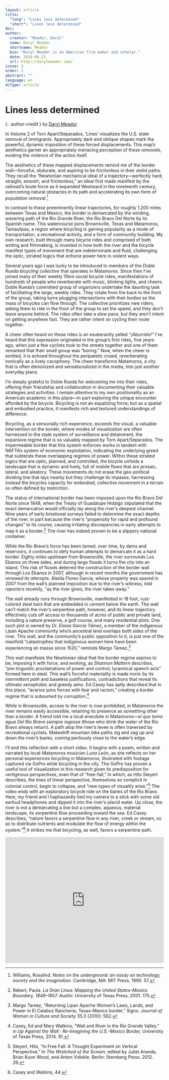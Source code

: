```yaml
---
layout: article
title: 
  "long": "Lines less determined"
  "short": "Lines less determined"
doi:
author: 
  creator: "Meador, Daryl"
  name: Daryl Meador
  shortname: Meador
  bio: "Daryl Meador is an American film maker and scholar."
  date: 2018-06-23
  url: http://darylmeador.com/
issue: 2
order: 2
abstract: ""
language: en
dcType: article
---
```


# Lines less determined

{: .author-credit }
by [Daryl Meador](http://twitter.com/darylmeador).

In Volume 2 of Torn Apart/Separados, ‘Lines’ visualizes the U.S. state removal of immigrants. Appropriately dark and oblique shapes mark the powerful, dynamic imposition of these forced displacements. This map’s aesthetics garner an appropriately menacing perception of these *removals*, evoking the violence of the action itself.

The aesthetics of these mapped displacements remind me of the border wall—forceful, obdurate, and aspiring to be frictionless in their stolid paths. They recall the “Newtonian mechanical ideal of a trajectory—perfectly hard, straight, smooth, and frictionless,” an ideal first made manifest by the railroad’s brute force as it expanded Westward in the nineteenth century, overcoming natural obstacles in its path and accelerating its own form of *population removal*.[^1]

In contrast to these preeminently linear trajectories, for roughly 1,200 miles between Texas and Mexico, the border is demarcated by the winding, wavering path of the Rio Grande River, the Río Bravo Del Norte by its Spanish name. This watercourse joins Brownsville, Texas and Matamoros, Tamaulipas, a region where bicycling is gaining popularity as a mode of transportation, a recreational activity, and a form of community building. My own research, built through many bicycle rides and comprised of both writing and filmmaking, is invested in how both the river and the bicycle manifest types of movement that are indeterminate and fluid, challenging the optic, striated logics that enforce power here in violent ways.

Several years ago I was lucky to be introduced to members of the *Doble Rueda bicycling collective* that operates in Matamoros. Since then I’ve joined many of their weekly 15km social bicycle rides, manifestations of hundreds of people who reverberate with music, blinking lights, and cheers. Doble Rueda’s committed group of organizers undertake the daunting task of facilitating the large, weekly rides. They rotate from the back to the front of the group, taking turns plugging intersections with their bodies so the mass of bicycles can flow through. The collective prioritizes new riders, asking them to ride in the front of the group to set the speed, and they don’t leave anyone behind. The rides often take a slow pace, but they aren’t intent on getting anywhere fast. They are rather intent on cycling their route together.

A cheer often heard on these rides is an exuberantly yelled *“¡Aburrido!”* I’ve heard that this expression originated in the group’s first rides, five years ago, when just a few cyclists took to the streets together and one of them remarked that their small group was “boring.” Now, when the cheer is emitted, it is echoed throughout the peripatetic crowd, reverberating ironically as a lively cacophony. The cheer transforms Matamoros, a city that is often demonized and sensationalized in the media, into just another everyday place.

I’m deeply grateful to Doble Rueda for welcoming me into their rides, offering their friendship and collaboration in documenting their valuable strategies and activities. I remain attentive to my own positionality as an American academic in this place—in part exploring the unique encounter afforded by the bicycle. Bicycling is not an equalizing force; but as a spatial and embodied practice, it manifests rich and textured understandings of difference.

Bicycling, as a sensorially rich experience, exceeds the visual, a valuable intervention on the border, where modes of visualization are often harnessed to the state system of surveillance and detainment, the expansive regime that is so valuably mapped by Torn Apart/Separados. The impermeable border that this system enforces works in tandem with NAFTA’s system of economic exploitation, indicating the underlying greed that subtends these overlapping regimes of power. Within these striated logics that are optic, planned, and controlled, the bicycle unfolds a landscape that is dynamic and lively, full of mobile flows that are prosaic, lateral, and aleatory. These movements do not erase the geo-political dividing line that lays nearby but they challenge its impasse, harnessing instead the bicycles capacity for embodied, collective movement in a terrain so often defined by restriction.

The status of international border has been imposed upon the Río Bravo Del Norte since 1848, when the Treaty of Guadalupe Hidalgo stipulated that the exact demarcation would officially lay along the river’s deepest channel. Nine years of early binational surveys failed to determine the exact depths of the river, in part because the river’s “propensity for rapid and profound changes” to its course, causing irritating discrepancies in early attempts to map it as a border.[^2] The river has indeed proven to be a slippery national container.

While the Río Bravo’s force has been tamed, over time, by dams and reservoirs, it continues to defy human attempts to demarcate it as a hard border. Eighty miles upstream from Brownsville, the river surrounds Los Ebanos on three sides, and during large floods it turns the city into an island. This risk of floods deterred the construction of the border wall through Los Ebanos in 2007, although in recent months the government has *renewed its attempts*. Aleida Flores Garcia, whose property was spared in 2007 from the wall’s planned imposition due to the river’s wiliness, *told reporters* recently, “as the river gives, the river takes away.”

The wall already runs through Brownsville, manifested in 18 foot, rust-colored steel bars that are embedded in cement below the earth. The wall can’t match the river’s serpentine path, however, and its linear trajectory effectively cuts off access to thousands of acres of public and private land, including a nature preserve, a golf course, and many residential plots. One such plot is owned by *Dr. Eloisa García Támez*, a member of the indigenous Lipan Apache community who’s ancestral land overlaps both sides of the river. This wall, and the community’s public opposition to it, is just one of the manifold “catastrophes that indigenous women here have been experiencing en masse since 1520,” reminds Margo Támez.[^3]

This wall manifests the Newtonian ideal that the border regime aspires to be, imposing it with force, and evoking, as *Shannon Mattern describes,* “pre-linguistic proclamations of power and control, tyrannical speech acts” formed here in steel. This wall’s forceful materiality is made ironic by its *intermittent path* and baseless justifications, contradictions that reveal its ultimate xenophobic and greedy aims. Ed Casey has aptly described that in this place, “avarice joins forces with fear and racism,” creating a border regime that is subsumed by *corruption*.[^4]

While in Brownsville, access to the river is now prohibited, in Matamoros the river remains easily accessible, retaining its presence as something other than a border. A friend told me a local anecdote in Matamoros—*el que toma agua Del Río Bravo siempre regresa* (those who drink the water of the Río Bravo always return). A path atop the river’s levee is often traversed by recreational cyclists. Makeshift mountain bike paths zig and zag up and down the river’s banks, coming perilously close to the water’s edge.

I’ll end this reflection with a short video. It begins with a poem, written and narrated by local-Matamoros musician *Luna León*, as she reflects on her personal experiences bicycling in Matamoros, illustrated with footage captured via GoPro while bicycling in the city. The GoPro has proven a useful tool of visualization in this research given its predisposition for vertiginous perspectives, even that of “free-fall,” in which, as Hito Steyerl describes, the lines of linear perspective, themselves so complicit in colonial control, begin to collapse, and “new types of visuality arise.”[^5] The video ends with an exploratory bicycle ride on the banks of the Río Bravo. Here, my friend and I haphazardly tied my camera to a stick with some old earbud headphones and dipped it into the river’s placid water. Up close, the river is not a demarcating a line but a complex, aqueous, material landscape, its serpentine flow proceeding toward the sea. Ed Casey describes, “nature favors a serpentine flow in any river, creek or stream, so as to distribute nutrients and modulate the flow of energy within the system.”[^6] It strikes me that bicycling, as well, favors a serpentine path.

<div class="embedded-video">
<iframe width="100%" height="400" src="https://www.youtube.com/embed/HiZiUCWIKIY" frameborder="0" allow="autoplay; encrypted-media" allowfullscreen></iframe>
</div>



[^1]: Williams, Rosalind. *Notes on the underground: an essay on technology, society and the imagination.* Cambridge, MA: MIT Press, 1990. 57.

[^2]: Rebert, Paula. *La Gran Línea: Mapping the United States–Mexico Boundary, 1849–1857.* Austin: University of Texas Press, 2001. 175.

[^3]: Margo Tamez, “Returning Lipan Apache Women’s Laws, Lands, and Power in El Calaboz Rancheria, Texas-Mexico border,” *Signs: Journal of Women in Culture and Society* 35.3 (2010): 562.

[^4]: Casey, Ed and Mary Watkins, “Wall and River in the Rio Grande Valley,” in *Up Against the Wall : Re-Imagining the U.S.-Mexico Border,* University of Texas Press, 2014. 91.

[^5]: Steyerl, Hito, “In Free Fall: A Thought Experiment on Vertical Perspective.” In *The Wretched of the Screen*, edited by Juliet Aranda, Brian Kuon Wood, and Anton Vidokle. Berlin: Sternberg Press. 2012. 26.

[^6]: Casey and Watkins, 44.